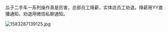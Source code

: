 瓜子二手车一系列操作真是厉害，总部员工降薪，实体店员工劝退。降薪用YY直播通知，劝退用微信私聊通知。

![1583287139125.jpg](https://i.loli.net/2020/03/04/hbavQGJpmwVk8cU.jpg)